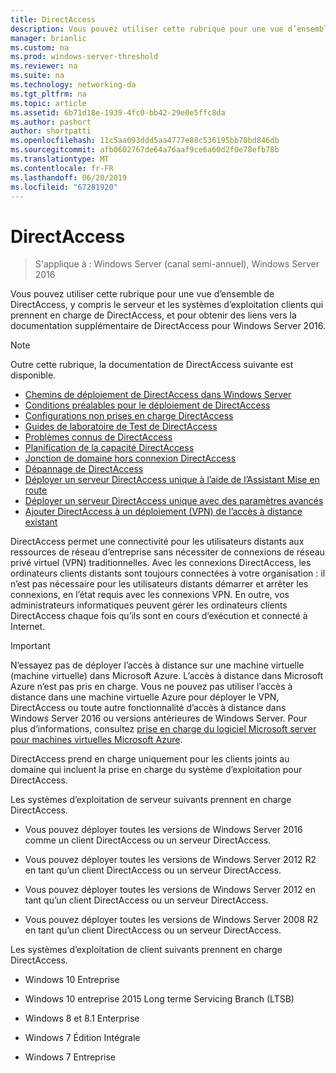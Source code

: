 ```yaml
---
title: DirectAccess
description: Vous pouvez utiliser cette rubrique pour une vue d’ensemble de DirectAccess dans Windows Server 2016.
manager: brianlic
ms.custom: na
ms.prod: windows-server-threshold
ms.reviewer: na
ms.suite: na
ms.technology: networking-da
ms.tgt_pltfrm: na
ms.topic: article
ms.assetid: 6b71d18e-1939-4fc0-bb42-29e0e5ffc8da
ms.author: pashort
author: shortpatti
ms.openlocfilehash: 11c5aa093ddd5aa4777e88c536195bb70bd846db
ms.sourcegitcommit: afb0602767de64a76aaf9ce6a60d2f0e78efb78b
ms.translationtype: MT
ms.contentlocale: fr-FR
ms.lasthandoff: 06/20/2019
ms.locfileid: "67281920"
---
```

# <a name="directaccess"></a>DirectAccess

>S'applique à : Windows Server (canal semi-annuel), Windows Server 2016

Vous pouvez utiliser cette rubrique pour une vue d’ensemble de DirectAccess, y compris le serveur et les systèmes d’exploitation clients qui prennent en charge de DirectAccess, et pour obtenir des liens vers la documentation supplémentaire de DirectAccess pour Windows Server 2016.  
  
> [!NOTE]  
> Outre cette rubrique, la documentation de DirectAccess suivante est disponible.  
>   
> -   [Chemins de déploiement de DirectAccess dans Windows Server](DirectAccess-Deployment-Paths-in-Windows-Server.md)  
> -   [Conditions préalables pour le déploiement de DirectAccess](Prerequisites-for-Deploying-DirectAccess.md)  
> -   [Configurations non prises en charge DirectAccess](DirectAccess-Unsupported-Configurations.md)  
> -   [Guides de laboratoire de Test de DirectAccess](DirectAccess-Test-Lab-Guides.md)  
> -   [Problèmes connus de DirectAccess](DirectAccess-Known-Issues.md)  
> -   [Planification de la capacité DirectAccess](DirectAccess-Capacity-Planning.md) 
> -   [Jonction de domaine hors connexion DirectAccess](DirectAccess-Offline-Domain-Join.md)  
> -   [Dépannage de DirectAccess](Troubleshooting-DirectAccess.md)  
> -   [Déployer un serveur DirectAccess unique à l’aide de l’Assistant Mise en route](single-server-wizard/Deploy-a-Single-DirectAccess-Server-Using-the-Getting-Started-Wizard.md)  
> -   [Déployer un serveur DirectAccess unique avec des paramètres avancés](single-server-advanced/Deploy-a-Single-DirectAccess-Server-with-Advanced-Settings.md)  
> -   [Ajouter DirectAccess à un déploiement (VPN) de l’accès à distance existant](add-to-existing-vpn/Add-DirectAccess-to-an-Existing-Remote-Access-VPN-Deployment.md)  
  
DirectAccess permet une connectivité pour les utilisateurs distants aux ressources de réseau d’entreprise sans nécessiter de connexions de réseau privé virtuel (VPN) traditionnelles. Avec les connexions DirectAccess, les ordinateurs clients distants sont toujours connectées à votre organisation : il n’est pas nécessaire pour les utilisateurs distants démarrer et arrêter les connexions, en l’état requis avec les connexions VPN. En outre, vos administrateurs informatiques peuvent gérer les ordinateurs clients DirectAccess chaque fois qu’ils sont en cours d’exécution et connecté à Internet.

>[!IMPORTANT]
>N’essayez pas de déployer l’accès à distance sur une machine virtuelle \(machine virtuelle\) dans Microsoft Azure. L’accès à distance dans Microsoft Azure n’est pas pris en charge. Vous ne pouvez pas utiliser l’accès à distance dans une machine virtuelle Azure pour déployer le VPN, DirectAccess ou toute autre fonctionnalité d’accès à distance dans Windows Server 2016 ou versions antérieures de Windows Server. Pour plus d’informations, consultez [prise en charge du logiciel Microsoft server pour machines virtuelles Microsoft Azure](https://support.microsoft.com/help/2721672/microsoft-server-software-support-for-microsoft-azure-virtual-machines).
  
DirectAccess prend en charge uniquement pour les clients joints au domaine qui incluent la prise en charge du système d’exploitation pour DirectAccess.  
  
Les systèmes d’exploitation de serveur suivants prennent en charge DirectAccess.  
  
-   Vous pouvez déployer toutes les versions de Windows Server 2016 comme un client DirectAccess ou un serveur DirectAccess.  
  
-   Vous pouvez déployer toutes les versions de Windows Server 2012 R2 en tant qu’un client DirectAccess ou un serveur DirectAccess.  
  
-   Vous pouvez déployer toutes les versions de Windows Server 2012 en tant qu’un client DirectAccess ou un serveur DirectAccess.  
  
-   Vous pouvez déployer toutes les versions de Windows Server 2008 R2 en tant qu’un client DirectAccess ou un serveur DirectAccess.  
  
Les systèmes d’exploitation de client suivants prennent en charge DirectAccess.  
  
-   Windows 10 Entreprise  
  
-   Windows 10 entreprise 2015 Long terme Servicing Branch (LTSB)  
  
-   Windows 8 et 8.1 Enterprise  
  
-   Windows 7 Édition Intégrale  
  
-   Windows 7 Entreprise
